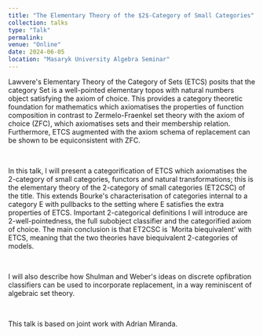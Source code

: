 ```yaml
---
title: "The Elementary Theory of the $2$-Category of Small Categories"
collection: talks
type: "Talk"
permalink:
venue: "Online"
date: 2024-06-05
location: "Masaryk University Algebra Seminar"
---
```


Lawvere's Elementary Theory of the Category of Sets (ETCS) posits that
the category Set is a well-pointed elementary topos with natural numbers
object satisfying the axiom of choice. This provides a category
theoretic foundation for mathematics which axiomatises the properties of
function composition in contrast to Zermelo-Fraenkel set theory with the
axiom of choice (ZFC), which axiomatises sets and their membership
relation. Furthermore, ETCS augmented with the axiom schema of
replacement can be shown to be equiconsistent with ZFC.   

<br>

In this talk, I will present a categorification of ETCS which
axiomatises the 2-category of small categories, functors and natural
transformations; this is the elementary theory of the 2-category of
small categories (ET2CSC) of the title. This extends Bourke's
characterisation of categories internal to a category E with pullbacks
to the setting where E satisfies the extra properties of ETCS. Important
2-categorical definitions I will introduce are 2-well-pointedness, the
full subobject classifier and the categorified axiom of choice. The main
conclusion is that ET2CSC is `Morita biequivalent' with ETCS, meaning
that the two theories have biequivalent 2-categories of models.  

<br>

I will also describe how Shulman and Weber's ideas on discrete
opfibration classifiers can be used to incorporate replacement, in a way
reminiscent of algebraic set theory.  

<br>

This talk is based on joint work with Adrian Miranda.
